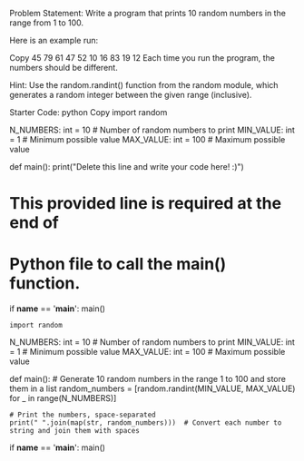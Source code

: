 Problem Statement:
Write a program that prints 10 random numbers in the range from 1 to 100.

Here is an example run:

Copy
45 79 61 47 52 10 16 83 19 12
Each time you run the program, the numbers should be different.

Hint: Use the random.randint() function from the random module, which generates a random integer between the given range (inclusive).

Starter Code:
python
Copy
import random

N_NUMBERS: int = 10  # Number of random numbers to print
MIN_VALUE: int = 1    # Minimum possible value
MAX_VALUE: int = 100  # Maximum possible value

def main():
    print("Delete this line and write your code here! :)")

# This provided line is required at the end of
# Python file to call the main() function.
if __name__ == '__main__':
    main()

    import random

N_NUMBERS: int = 10  # Number of random numbers to print
MIN_VALUE: int = 1    # Minimum possible value
MAX_VALUE: int = 100  # Maximum possible value

def main():
    # Generate 10 random numbers in the range 1 to 100 and store them in a list
    random_numbers = [random.randint(MIN_VALUE, MAX_VALUE) for _ in range(N_NUMBERS)]
    
    # Print the numbers, space-separated
    print(" ".join(map(str, random_numbers)))  # Convert each number to string and join them with spaces

if __name__ == '__main__':
    main()
